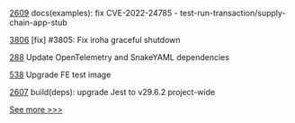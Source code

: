 
[2609](https://github.com/hyperledger/cacti/pull/2609) docs(examples): fix CVE-2022-24785 - test-run-transaction/supply-chain-app-stub

[3806](https://github.com/hyperledger/iroha/pull/3806) [fix] #3805: Fix iroha graceful shutdown 

[288](https://github.com/hyperledger/fabric-sdk-java/pull/288) Update OpenTelemetry and SnakeYAML dependencies

[538](https://github.com/hyperledger/cello/pull/538) Upgrade FE test image

[2607](https://github.com/hyperledger/cacti/pull/2607) build(deps): upgrade Jest to v29.6.2 project-wide


[See more >>>](https://start-here.hyperledger.org/pull-requests)
